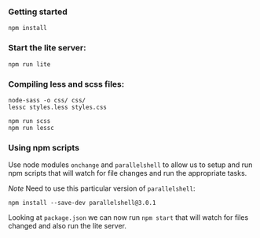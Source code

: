### Getting started
```
npm install
```

### Start the lite server:
```
npm run lite
```

### Compiling less and scss files:

```
node-sass -o css/ css/
lessc styles.less styles.css

npm run scss
npm run lessc
```

### Using npm scripts
Use node modules `onchange` and `parallelshell` to allow us to setup and run
npm scripts that will watch for file changes and run the appropriate tasks.

*Note* Need to use this particular version of `parallelshell`:
```
npm install --save-dev parallelshell@3.0.1
```

Looking at `package.json` we can now run `npm start` that will watch for files
changed and also run the lite server.
